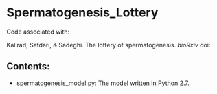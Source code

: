 # Spermatogenesis_Lottery

Code associated with:

Kalirad, Safdari, & Sadeghi. The lottery of spermatogenesis. *bioRxiv* doi: 

## Contents:

+ spermatogenesis_model.py: The model written in Python 2.7.
  
